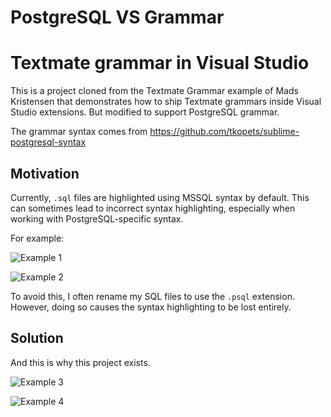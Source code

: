 # PostgreSQL VS Grammar
# Textmate grammar in Visual Studio

This is a project cloned from the Textmate Grammar example of Mads Kristensen that demonstrates how to ship Textmate grammars inside Visual Studio extensions. But modified to support PostgreSQL grammar.

The grammar syntax comes from https://github.com/tkopets/sublime-postgresql-syntax

## Motivation
Currently, `.sql` files are highlighted using MSSQL syntax by default. This can sometimes lead to incorrect syntax highlighting, especially when working with PostgreSQL-specific syntax.

For example:

![Example 1](https://github.com/user-attachments/assets/b4d1d1d8-d326-4eb3-9195-b747ef691857)

![Example 2](https://github.com/user-attachments/assets/cf4a97f8-29a8-4a2c-b095-f55f0122b044)

To avoid this, I often rename my SQL files to use the `.psql` extension. However, doing so causes the syntax highlighting to be lost entirely.

## Solution
And this is why this project exists.

![Example 3](https://github.com/user-attachments/assets/5dfb90ee-e1b5-48d3-ad09-21a152643b63)

![Example 4](https://github.com/user-attachments/assets/a8a0ae60-97d7-4544-bdc7-8402df066437)
